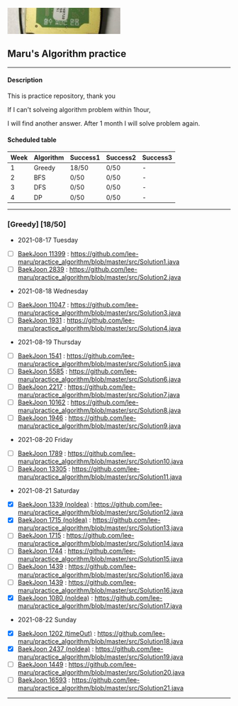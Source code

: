 ![img.png](img.png) 
## Maru's Algorithm practice

---
#### Description
This is practice repository, thank you

If I can't solveing algorithm problem within 1hour,

I will find another answer. After 1 month I will solve problem again.


#### Scheduled table

|Week|Algorithm|Success1|Success2|Success3|
|------------|---------|---------|---------|---------|
|1|Greedy|18/50|0/50| - |
|2| BFS |0/50|0/50| - |
|3| DFS|0/50|0/50| - |
|4| DP |0/50|0/50| - |

---
### [Greedy] [18/50]

- 2021-08-17 Tuesday
- [ ] [BaekJoon 11399](https://www.acmicpc.net/problem/113991) : https://github.com/lee-maru/practice_algorithm/blob/master/src/Solution1.java  
- [ ] [BaekJoon 2839](https://www.acmicpc.net/problem/28391) : https://github.com/lee-maru/practice_algorithm/blob/master/src/Solution2.java
- 2021-08-18 Wednesday
- [ ] [BaekJoon 11047](https://www.acmicpc.net/problem/11047) : https://github.com/lee-maru/practice_algorithm/blob/master/src/Solution3.java
- [ ] [BaekJoon 1931](https://www.acmicpc.net/problem/1931) : https://github.com/lee-maru/practice_algorithm/blob/master/src/Solution4.java
- 2021-08-19 Thursday
- [ ] [BaekJoon 1541](https://www.acmicpc.net/problem/1541) : https://github.com/lee-maru/practice_algorithm/blob/master/src/Solution5.java
- [ ] [BaekJoon 5585](https://www.acmicpc.net/problem/5585) : https://github.com/lee-maru/practice_algorithm/blob/master/src/Solution6.java 
- [ ] [BaekJoon 2217](https://www.acmicpc.net/problem/2217) : https://github.com/lee-maru/practice_algorithm/blob/master/src/Solution7.java
- [ ] [BaekJoon 10162](https://www.acmicpc.net/problem/10162) : https://github.com/lee-maru/practice_algorithm/blob/master/src/Solution8.java
- [ ] [BaekJoon 1946](https://www.acmicpc.net/problem/1946) : https://github.com/lee-maru/practice_algorithm/blob/master/src/Solution9.java
- 2021-08-20 Friday
- [ ] [BaekJoon 1789](https://www.acmicpc.net/problem/1789) : https://github.com/lee-maru/practice_algorithm/blob/master/src/Solution10.java
- [ ] [BaekJoon 13305](https://www.acmicpc.net/problem/13305) : https://github.com/lee-maru/practice_algorithm/blob/master/src/Solution11.java
- 2021-08-21 Saturday
- [x] [BaekJoon 1339 (noIdea)](https://www.acmicpc.net/problem/1339) : https://github.com/lee-maru/practice_algorithm/blob/master/src/Solution12.java
- [x] [BaekJoon 1715 (noIdea)](https://www.acmicpc.net/problem/1715) : https://github.com/lee-maru/practice_algorithm/blob/master/src/Solution13.java
- [ ] [BaekJoon 1715](https://www.acmicpc.net/problem/4796) : https://github.com/lee-maru/practice_algorithm/blob/master/src/Solution14.java
- [ ] [BaekJoon 1744](https://www.acmicpc.net/problem/1744) : https://github.com/lee-maru/practice_algorithm/blob/master/src/Solution15.java
- [ ] [BaekJoon 1439](https://www.acmicpc.net/problem/1439) : https://github.com/lee-maru/practice_algorithm/blob/master/src/Solution16.java
- [ ] [BaekJoon 1439](https://www.acmicpc.net/problem/1439) : https://github.com/lee-maru/practice_algorithm/blob/master/src/Solution16.java
- [x] [BaekJoon 1080 (noIdea)](https://www.acmicpc.net/problem/1080) : https://github.com/lee-maru/practice_algorithm/blob/master/src/Solution17.java
- 2021-08-22 Sunday
- [x] [BaekJoon 1202 (timeOut)](https://www.acmicpc.net/problem/1202) : https://github.com/lee-maru/practice_algorithm/blob/master/src/Solution18.java
- [x] [BaekJoon 2437 (noIdea)](https://www.acmicpc.net/problem/2437) : https://github.com/lee-maru/practice_algorithm/blob/master/src/Solution19.java
- [ ] [BaekJoon 1449](https://www.acmicpc.net/problem/1449) : https://github.com/lee-maru/practice_algorithm/blob/master/src/Solution20.java
- [ ] [BaekJoon 16593](https://www.acmicpc.net/problem/16953) : https://github.com/lee-maru/practice_algorithm/blob/master/src/Solution21.java
---
